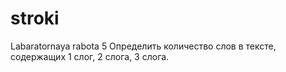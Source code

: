 stroki
======

Labaratornaya rabota 5
Определить количество слов в тексте, содержащих 1 слог, 2 слога, 3 слога.
